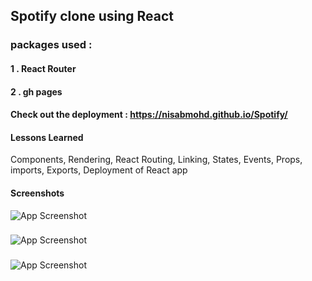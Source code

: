 ## Spotify clone using React
### packages used :
#### 1 . React Router
#### 2 . gh pages
#### Check out the deployment : https://nisabmohd.github.io/Spotify/

#### Lessons Learned
Components, Rendering, React Routing, Linking, States, Events, Props, imports, Exports, Deployment of React app


#### Screenshots

![App Screenshot](https://i.ibb.co/Wkv02v8/Screenshot1.png)

<h3>  </h3>


![App Screenshot](https://i.ibb.co/vjKvrdg/Screenshot2.png)

<h3>  </h3>


![App Screenshot](https://i.ibb.co/XzgX8wQ/Screenshot3.png)
